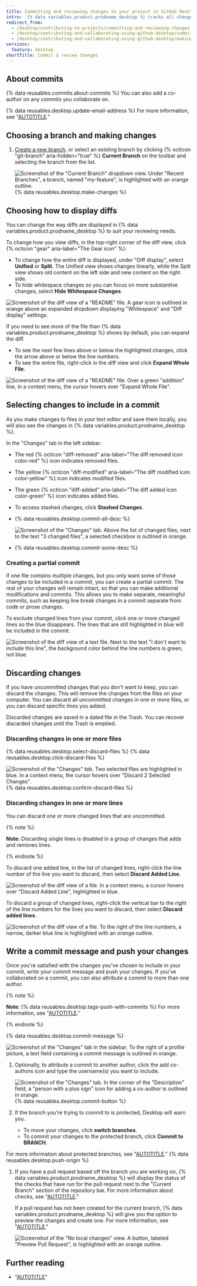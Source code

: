 ```yaml
---
title: Committing and reviewing changes to your project in GitHub Desktop
intro: '{% data variables.product.prodname_desktop %} tracks all changes to all files as you edit them. You can decide how to group the changes to create meaningful commits.'
redirect_from:
  - /desktop/contributing-to-projects/committing-and-reviewing-changes-to-your-project
  - /desktop/contributing-and-collaborating-using-github-desktop/committing-and-reviewing-changes-to-your-project
  - /desktop/contributing-and-collaborating-using-github-desktop/making-changes-in-a-branch/committing-and-reviewing-changes-to-your-project
versions:
  feature: desktop
shortTitle: Commit & review changes
---
```

## About commits

{% data reusables.commits.about-commits %} You can also add a co-author on any commits you collaborate on.

{% data reusables.desktop.update-email-address %} For more information, see "[AUTOTITLE](/desktop/installing-and-configuring-github-desktop/configuring-and-customizing-github-desktop/configuring-git-for-github-desktop)."

## Choosing a branch and making changes

1. [Create a new branch](/desktop/contributing-and-collaborating-using-github-desktop/making-changes-in-a-branch/managing-branches-in-github-desktop), or select an existing branch by clicking {% octicon "git-branch" aria-hidden="true" %} **Current Branch** on the toolbar and selecting the branch from the list.

   ![Screenshot of the "Current Branch" dropdown view. Under "Recent Branches", a branch, named "my-feature", is highlighted with an orange outline.](/assets/images/help/desktop/select-branch-from-dropdown.png)
{% data reusables.desktop.make-changes %}

## Choosing how to display diffs

You can change the way diffs are displayed in {% data variables.product.prodname_desktop %} to suit your reviewing needs.

To change how you view diffs, in the top-right corner of the diff view, click {% octicon "gear" aria-label="The Gear icon" %}.
- To change how the entire diff is displayed, under "Diff display", select  **Unified** or **Split**. The Unified view shows changes linearly, while the Split view shows old content on the left side and new content on the right side.
- To hide whitespace changes so you can focus on more substantive changes, select **Hide Whitespace Changes**.

![Screenshot of the diff view of a "README" file. A gear icon is outlined in orange above an expanded dropdown displaying "Whitespace" and "Diff display" settings.](/assets/images/help/desktop/diff-selection.png)

If you need to see more of the file than {% data variables.product.prodname_desktop %} shows by default, you can expand the diff.
- To see the next few lines above or below the highlighted changes, click the arrow above or below the line numbers.
- To see the entire file, right-click in the diff view and click **Expand Whole File**.

![Screenshot of the diff view of a "README" file. Over a green "addition" line, in a context menu, the cursor hovers over "Expand Whole File".](/assets/images/help/desktop/expand-diff-view.png)

## Selecting changes to include in a commit

As you make changes to files in your text editor and save them locally, you will also see the changes in {% data variables.product.prodname_desktop %}.

In the "Changes" tab in the left sidebar:

- The red {% octicon "diff-removed" aria-label="The diff removed icon color-red" %} icon indicates removed files.
- The yellow {% octicon "diff-modified" aria-label="The diff modified icon color-yellow" %} icon indicates modified files.
- The green {% octicon "diff-added" aria-label="The diff added icon color-green" %} icon indicates added files.
- To access stashed changes, click **Stashed Changes**.
- {% data reusables.desktop.commit-all-desc %}

  ![Screenshot of the "Changes" tab. Above the list of changed files, next to the text "3 changed files", a selected checkbox is outlined in orange.](/assets/images/help/desktop/commit-all.png)
- {% data reusables.desktop.commit-some-desc %}

### Creating a partial commit

If one file contains multiple changes, but you only want some of those changes to be included in a commit, you can create a partial commit. The rest of your changes will remain intact, so that you can make additional modifications and commits. This allows you to make separate, meaningful commits, such as keeping line break changes in a commit separate from code or prose changes.

To exclude changed lines from your commit, click one or more changed lines so the blue disappears. The lines that are still highlighted in blue will be included in the commit.

![Screenshot of the diff view of a text file. Next to the text "I don't want to include this line", the background color behind the line numbers is green, not blue.](/assets/images/help/desktop/partial-commit.png)

## Discarding changes

If you have uncommitted changes that you don't want to keep, you can discard the changes. This will remove the changes from the files on your computer. You can discard all uncommitted changes in one or more files, or you can discard specific lines you added.

Discarded changes are saved in a dated file in the Trash. You can recover discarded changes until the Trash is emptied.

### Discarding changes in one or more files

{% data reusables.desktop.select-discard-files %}
{% data reusables.desktop.click-discard-files %}

   ![Screenshot of the "Changes" tab. Two selected files are highlighted in blue. In a context menu, the cursor hovers over "Discard 2 Selected Changes".](/assets/images/help/desktop/discard-changes-mac.png)
{% data reusables.desktop.confirm-discard-files %}

### Discarding changes in one or more lines

You can discard one or more changed lines that are uncommitted.

{% note %}

**Note:** Discarding single lines is disabled in a group of changes that adds and removes lines.

{% endnote %}

To discard one added line, in the list of changed lines, right-click the line number of the line you want to discard, then select **Discard Added Line**.

![Screenshot of the diff view of a file. In a context menu, a cursor hovers over "Discard Added Line", highlighted in blue.](/assets/images/help/desktop/discard-single-line.png)

To discard a group of changed lines, right-click the vertical bar to the right of the line numbers for the lines you want to discard, then select **Discard added lines**.

![Screenshot of the diff view of a file. To the right of the line numbers, a narrow, darker blue line is highlighted with an orange outline.](/assets/images/help/desktop/discard-multiple-lines.png)

## Write a commit message and push your changes

Once you're satisfied with the changes you've chosen to include in your commit, write your commit message and push your changes. If you've collaborated on a commit, you can also attribute a commit to more than one author.

{% note %}

**Note**: {% data reusables.desktop.tags-push-with-commits %} For more information, see "[AUTOTITLE](/desktop/contributing-and-collaborating-using-github-desktop/managing-commits/managing-tags-in-github-desktop)."

{% endnote %}

{% data reusables.desktop.commit-message %}

   ![Screenshot of the "Changes" tab in the sidebar. To the right of a profile picture, a text field containing a commit message is outlined in orange.](/assets/images/help/desktop/commit-message.png)
1. Optionally, to attribute a commit to another author, click the add co-authors icon and type the username(s) you want to include.

   ![Screenshot of the "Changes" tab. In the corner of the "Description" field, a "person with a plus sign" icon for adding a co-author is outlined in orange.](/assets/images/help/desktop/add-co-author-commit.png)
{% data reusables.desktop.commit-button %}
1. If the branch you're trying to commit to is protected, Desktop will warn you.
    - To move your changes, click **switch branches**.
    - To commit your changes to the protected branch, click **Commit to BRANCH**.

  For more information about protected branches, see "[AUTOTITLE](/repositories/configuring-branches-and-merges-in-your-repository/managing-protected-branches/about-protected-branches)."
{% data reusables.desktop.push-origin %}

1. If you have a pull request based off the branch you are working on, {% data variables.product.prodname_desktop %} will display the status of the checks that have run for the pull request next to the "Current Branch" section of the repository bar. For more information about checks, see "[AUTOTITLE](/desktop/contributing-and-collaborating-using-github-desktop/working-with-your-remote-repository-on-github-or-github-enterprise/viewing-and-re-running-checks-in-github-desktop)."

   If a pull request has not been created for the current branch, {% data variables.product.prodname_desktop %} will give you the option to preview the changes and create one. For more information, see "[AUTOTITLE](/desktop/contributing-and-collaborating-using-github-desktop/working-with-your-remote-repository-on-github-or-github-enterprise/creating-an-issue-or-pull-request-from-github-desktop)."

   ![Screenshot of the "No local changes" view. A button, labeled "Preview Pull Request", is highlighted with an orange outline.](/assets/images/help/desktop/mac-preview-pull-request.png)

## Further reading

- "[AUTOTITLE](/get-started/using-git)"
